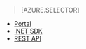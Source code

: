 > [AZURE.SELECTOR]
- [Portal](../articles/media-services-manage-content.md#publish)
- [.NET SDK](../articles/media-services-deliver-streaming-content.md)
- [REST API](../articles/media-services-rest-deliver-streaming-content.md)

<!--HONumber=52--> 
